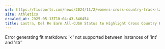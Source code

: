 ```yaml
---
url: https://fiusports.com/news/2024/11/2/womens-cross-country-track-lastra-del-re-earn-all-cusa-status-to-highlight-cross-country-performances-at-cusa-championships.aspx
site: Athletics
crawled_at: 2025-05-13T10:04:43.346454
title: Lastra, Del Re Earn All-CUSA Status to Highlight Cross Country Performances at CUSA Championships - FIU Athletics
---
```


Error generating fit markdown: '<' not supported between instances of 'int' and 'str'